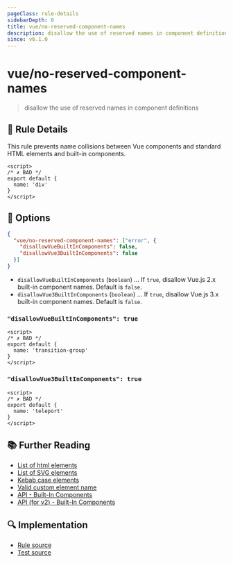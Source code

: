 ```yaml
---
pageClass: rule-details
sidebarDepth: 0
title: vue/no-reserved-component-names
description: disallow the use of reserved names in component definitions
since: v6.1.0
---
```

# vue/no-reserved-component-names
> disallow the use of reserved names in component definitions

## :book: Rule Details

This rule prevents name collisions between Vue components and standard HTML elements and built-in components.

<eslint-code-block :rules="{'vue/no-reserved-component-names': ['error']}">

```vue
<script>
/* ✗ BAD */
export default {
  name: 'div'
}
</script>
```

</eslint-code-block>

## :wrench: Options

```json
{
  "vue/no-reserved-component-names": ["error", {
    "disallowVueBuiltInComponents": false,
    "disallowVue3BuiltInComponents": false
  }]
}
```

- `disallowVueBuiltInComponents` (`boolean`) ... If `true`, disallow Vue.js 2.x built-in component names. Default is `false`.
- `disallowVue3BuiltInComponents` (`boolean`) ... If `true`, disallow Vue.js 3.x built-in component names. Default is `false`.

### `"disallowVueBuiltInComponents": true`

<eslint-code-block :rules="{'vue/no-reserved-component-names': ['error', {disallowVueBuiltInComponents: true}]}">

```vue
<script>
/* ✗ BAD */
export default {
  name: 'transition-group'
}
</script>
```

</eslint-code-block>

### `"disallowVue3BuiltInComponents": true`

<eslint-code-block :rules="{'vue/no-reserved-component-names': ['error', {disallowVue3BuiltInComponents: true}]}">

```vue
<script>
/* ✗ BAD */
export default {
  name: 'teleport'
}
</script>
```

</eslint-code-block>

## :books: Further Reading

- [List of html elements](https://developer.mozilla.org/en-US/docs/Web/HTML/Element)
- [List of SVG elements](https://developer.mozilla.org/en-US/docs/Web/SVG/Element)
- [Kebab case elements](https://stackoverflow.com/questions/22545621/do-custom-elements-require-a-dash-in-their-name/22545622#22545622)
- [Valid custom element name](https://w3c.github.io/webcomponents/spec/custom/#valid-custom-element-name)
- [API - Built-In Components](https://v3.vuejs.org/api/built-in-components.html)
- [API (for v2) - Built-In Components](https://vuejs.org/v2/api/index.html#Built-In-Components)

## :mag: Implementation

- [Rule source](https://github.com/vuejs/eslint-plugin-vue/blob/master/lib/rules/no-reserved-component-names.js)
- [Test source](https://github.com/vuejs/eslint-plugin-vue/blob/master/tests/lib/rules/no-reserved-component-names.js)

